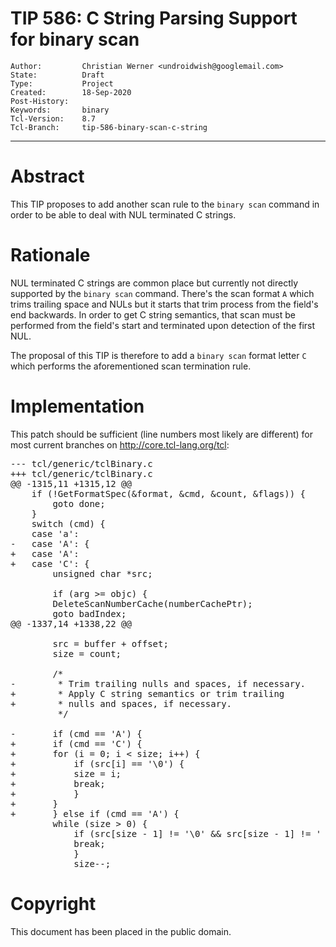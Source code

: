 # TIP 586: C String Parsing Support for binary scan
	Author:         Christian Werner <undroidwish@googlemail.com>
	State:          Draft
	Type:           Project
	Created:        18-Sep-2020
	Post-History:   
	Keywords:       binary
	Tcl-Version:    8.7
	Tcl-Branch:     tip-586-binary-scan-c-string
-----

# Abstract

This TIP proposes to add another scan rule to the `binary scan` command in order to be able to deal with NUL terminated C strings.

# Rationale

NUL terminated C strings are common place but currently not directly supported
by the `binary scan` command. There's the scan format `A` which trims
trailing space and NULs but it starts that trim process from the field's end
backwards. In order to get C string semantics, that scan must be performed
from the field's start and terminated upon detection of the first NUL.

The proposal of this TIP is therefore to add a `binary scan` format
letter `C` which performs the aforementioned scan termination rule.

# Implementation

This patch should be sufficient (line numbers most likely are different)
for most current branches on http://core.tcl-lang.org/tcl:

<pre>
--- tcl/generic/tclBinary.c
+++ tcl/generic/tclBinary.c
@@ -1315,11 +1315,12 @@
 	if (!GetFormatSpec(&format, &cmd, &count, &flags)) {
 	    goto done;
 	}
 	switch (cmd) {
 	case 'a':
-	case 'A': {
+	case 'A':
+	case 'C': {
 	    unsigned char *src;
 
 	    if (arg >= objc) {
 		DeleteScanNumberCache(numberCachePtr);
 		goto badIndex;
@@ -1337,14 +1338,22 @@
 
 	    src = buffer + offset;
 	    size = count;
 
 	    /*
-	     * Trim trailing nulls and spaces, if necessary.
+	     * Apply C string semantics or trim trailing
+	     * nulls and spaces, if necessary.
 	     */
 
-	    if (cmd == 'A') {
+	    if (cmd == 'C') {
+		for (i = 0; i < size; i++) {
+		    if (src[i] == '\0') {
+			size = i;
+			break;
+		    }
+		}
+	    } else if (cmd == 'A') {
 		while (size > 0) {
 		    if (src[size - 1] != '\0' && src[size - 1] != ' ') {
 			break;
 		    }
 		    size--;
</pre>

# Copyright

This document has been placed in the public domain.
